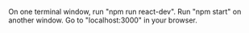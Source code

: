 On one terminal window, run "npm run react-dev". 
Run "npm start" on another window.
Go to "localhost:3000" in your browser.